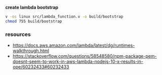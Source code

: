 
**create lambda bootstrap**
```sh
v -os linux src/lambda_function.v -o build/bootstrap
chmod 755 build/bootstrap
```

### resources
* https://docs.aws.amazon.com/lambda/latest/dg/runtimes-walkthrough.html
* https://stackoverflow.com/questions/58548580/npm-package-pem-doesnt-seem-to-work-in-aws-lambda-nodejs-10-x-results-in-ope/60232433#60232433
